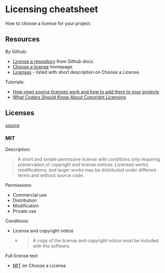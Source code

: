 # Licensing cheatsheet

How to choose a license for your project.

## Resources

By Github:

- [License a repository](https://help.github.com/en/github/creating-cloning-and-archiving-repositories/licensing-a-repository) from Github docs.
- [Choose a license](https://choosealicense.com/) homepage.
- [Licenses](https://choosealicense.com/licenses/) - listed with short description on Choose a License.

Tutorials:

- [How open source licenses work and how to add them to your projects](https://www.freecodecamp.org/news/how-open-source-licenses-work-and-how-to-add-them-to-your-projects-34310c3cf94/)
- [What Coders Should Know About Copyright Licensing](https://www.fastcompany.com/3014553/what-coders-should-know-about-copyright-licensing)


## Licenses

[source](https://choosealicense.com/licenses/)

### MIT

Description:

> A short and simple permissive license with conditions only requiring preservation of copyright and license notices. Licensed works, modifications, and larger works may be distributed under different terms and without source code.

Permissions:

- Commercial use
- Distribution
- Modification
- Private use

Conditions:

- License and copyright notice
    - > A copy of the license and copyright notice must be included with the software.
  
Full license text

- [MIT](https://choosealicense.com/licenses/#mit) on Choose a License


